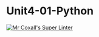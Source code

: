 # Unit4-01-Python
[![Mr Coxall's Super Linter](https://github.com/ICS3U-Programming-PeterS/Unit4-01-Python/workflows/Mr%20Coxall's%20Super%20Linter/badge.svg)](https://github.com/ICS3U-Programming-PeterS/Unit4-01-Python/actions/)

